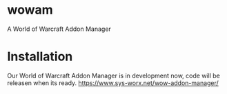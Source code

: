 # wowam
A World of Warcraft Addon Manager

# Installation

Our World of Warcraft Addon Manager is in development now, code will be releasen when its ready.
https://www.sys-worx.net/wow-addon-manager/
